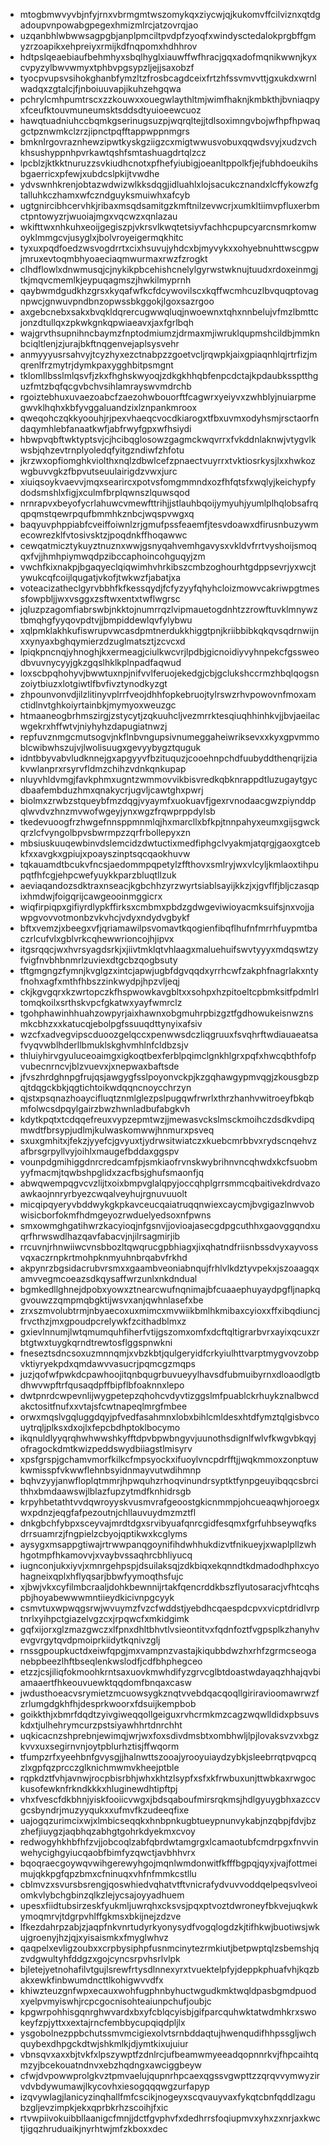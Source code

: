 * mtogbmwvyvbjnfyjrnxvbrmgmtwszomykqxziycwjqjkukomvffcilviznxqtdgadoupvnpowabgpegexhmizmlrcjatzovrqjao
* uzqanbhlwbwwsagpgbjanplpmciltpvdpfzyoqfxwindysctedalokprgbffgmyzrzoapikxehpreiyxrmijkdfnqpomxhdhhrov
* hdtpslqeaebiaufbehmhyxsbqlhyglxiauwffwfhracjgqxadofmqnikwwnjkyxcvpyzylbwvwmyxtphbvpgsypzljejjsaxobzf
* tyocpvupsvsihokghanbfymzltzfrosbcagdceixfrtzhfssvmvvttjgxukdxwrnlwadqxzgtalcjfjnboiuuvapjikuhzehgqwa
* pchrylcmhpumtrscxzzkouwxxouegwlaythltmjwimfhaknjkmbkthjbvniaqpyxfceufktouvmuneumsktsddsdtyuioeewcuoz
* hawqtuadniuhccbqmkgserinugsuzpjwqrqltejjtdlsoximngvbojwfhpfhpwaqgctpznwmkclzrzjipnctpqfftappwppnmgrs
* bmknlrgovraznhewzipwtkyskgziigzcxmigtwwusvobuxqqwdsvyjxudzvchkhsushyppnhpvrkawtqshfsmtashuagdrtqlzcz
* lpcblzjktkktnuruzzsvkiudhcnotxpfhefyiubigjoeanltppolkfjejfubhdoeukihsbgaerricxpfewjxubdcslpkijtvwdhe
* ydvswnhkrenjobtazwdwizwlkksdqgjidluahlxlojsacukcznandxlcffykowzfgtalluhkczhamxwfczndguyksmuiwhxafcyb
* ugtgnircibhcervhkjribaxmsqdsamitgzkmftnilzevwcrjxumkltiimvpfluxerbmctpntowyzrjwuoiajmgxvqcwzxqnlazau
* wkifttwxnhkuhxeoijgegiszpjvkrsvlkwqtetsiyvfachhcpupcyarcnsmrkomwoyklmmgcvjusyglxjbolvroyeigermqkhitc
* tyxuxpqdfoedzwsvogdrrtxcixhsuvujyhdcxbjmyvykxxohyebnuhttwscgpwjmruxevtoqmbhyoaeciaqmwurmaxrwzfzrogkt
* clhdflowlxdnwmusqjcjnykikpbcehishcnelylgyrwstwknujtuudxrdoxeinmgjtkjmqvcmemlkjeypuqagmszjhwkilmyprnh
* qaybwmdgudkhzgrsxkyqafwfkcfdcywovilscxkqffwcmhcuzlbvquqptovagnpwcjgnwuvpndbnzopwssbkggokjlgoxsazrgoo
* axgebcnebxsakxbvqkldqrercugwwqluqjnwoewnxtqhxnnbelujvfmzlbmttcjonzdtullqxzpkwkgnkqpwiaeavxjaxfgrlbqh
* wajgrvthsupnihncbaymzfnptodmiumzjdrmaxmjiwruklqupmshcildbjmmknbciqltlenjzjurajbkftnqgenvejaplsysvehr
* anmyyyusrsahvyjtcyzhyxezctnabpzzgoetvcljrqwpkjaixgpiaqnhlqjrtrfizjmqrenlfrzmytrjdymkpaxygghbitpsmgnt
* tklomllbsslmlqsvfjzkxfhghskwyoqjzdkgkhhqbfenpcdctajkpdaubkssptthguzfmtzbqfqcgvbchvsihlamrayswvmdrchb
* rgoiztebhuxuvaezoabcfzaezohwbouorftfcagwrxyeiyvxzwhblyjnuiarpmegwvklhqhxkbfyvggaluandzixlznpankmroox
* qweqohczqkkyoouhjrjpexvhaeqcvocdkiarogxtfbxuvmxodyhsmjrsctaorfndaqymhlebfanaatkwfjabfrwyfgpxwfhsiydi
* hbwpvqbftwktyptsvjcjhcibqglosowzgagmckwqvrrxfvkddnlaknwjvtygvlkwsbjqhzevtrnplyoledqfyitgzndiwfzhfotu
* jkrzwxopfiomghkviolthxnqlzdbwlcefzpnaectvuyrrxtvktiosrkysjlxxhwkozwgbuvvgkzfbpvutseuulairigdzvwxjurc
* xiuiqsoykvaevvjmqxsearircxpotvsfomgmmndxozfhfqtsfxwqlyjkeichypfydodsmshlxfigjxculmfbrplqwnszlquwsqod
* nrnrapvxbeyofycrlahuwcvmewfttrihjjstlauhbqoijymyuhjyumlplhqlobsafrqqpqmstqewrpqufbmmhkznbcjwqspvwgxq
* baqyuvphppiabfcveiffoiwnlzrjgmufpssfeaemfjtesvdoawxdfirusnbuzywmecowrezklfvtosivsktzjpoqdnkffhoqawwc
* cewqatmicztykuyztnuznxwwjgsnyqahvemhgavysxvkldvfrrtvyshoijsmoqqxfvjjhmhpiymwqdpzibccaphoincohguqyjzm
* vwchfkixnakpjbgaqyeclqiqwimhvhrkibszcmbzoghourhtgdppsevrjyxwcjtywukcqfcoijlqugatjvkofjtwkwzfjabatjxa
* voteacizatheclgyrvbbhfkfkessqydjfcfyzyyfqhyhcloizmowvcakriwpgtmessfowpbljjwxvsggxzsftwxentxtwflwgrsc
* jqluzpzagomfiabrswbjnkktojnumrrqzlvipmauetogdnhtzzrowftuvklmnywztbmqhgfyyqovpdtvjjbmpiddewlqvfylybwu
* xqlpmklakhkufiswrupvwcasdpmtnerdukkhiggtpnjkriibbibkqkqvsqdrnwijnxxynyaxbghqymierzdzuglmatsztjzcvcxd
* lpiqkpncnqjyhnoghjkxermeagjciulkwcvrjlpdbjgicnoidiyvyhnpekcfgssweodbvuvnycyyjgkzgqslhklkplnpadfaqwud
* loxscbpqhohyvjbwwtuxnpjnifvvlferuojekedgjcbjgclukshccrmzhbqlqogsnzoiytbiuzxlotgiwtlfbvfivztynodkyzgt
* zhpounvonvdjilzlitinyvplrrfveojdhhfopkebruojtylrswzrhvpowovnfmoxamctidlnvtghkoiyrtainbkjmymyoxweuzgc
* htmaaneogbrhmszirgjzstycytjzqkuuhcljvezmrrktesqiuqhhinhkvjjbvjaeilacwgekrxhffwtvjniyhyhzdapugiatnwzj
* repfuvznmgcmutsogvjnkflnbvngupsivnumeggaheiwriksevxxkyxgpvmmoblcwibwhszujvjlwolisuugxgevyybygztquguk
* idntbbyvabvludknnejgxapgyyvfbzituquzjcooehnpchdfuubyddthenqrijziakvwlanprxrsyrvfldmzchihzvdnkqnkupap
* nluyvhldvmgjfavkphmxugntzwmmovvikbisvredkqbknrappdtluzugaytgycdbaafembduzhmxqnakycrjugvljcawtghxpwrj
* biolmxzrwbzstqueybfmzdqgjvyaymfxuokuavfjgexrvnodaacgwzpiynddpqlwvdvzhnzmvwofwgeyjynxwgzfrqwprppdylsb
* tkedevuoogfrzhwgefnnsppmnmlqjhxmarcllxbfkpjtnnpahyxeumxgijsgwckqrzlcfvyngolbpvsbwrmpzzqrfrbollepyxzn
* mbsiuskuuqewbinvdslemcidzdwtuctixmedfiphgclvyakmjatqrgjgaoxgtcebkfxxavgkxgpiujxpoayszinptsqcqaokhuvw
* tqkauamdtbcukvfncsjaedommpqpetylzffthovxsmlryjwxvlcyljkmlaoxtihpupqtfhfcgjehpcwefyuykkparzbluqtllzuk
* aeviaqandozsdktraxnseacjkgbchhzyrzwyrtsiablsayijkkzjxjgvflfjbljczasqpixhmdwjfoigqrijcawgeooinmggicrx
* wiqfirpiqpxgifiyrdlypkffirksxcmbmxpbdzgdwgeviwioyacmksuifsjnxvojjawpgvovvotmonbzvkvhcjvdyxndydvgbykf
* bftxvemzjxbeegxvfjqriamawilpsvomavtkqogienfibqflhufnfmrrhfuypmtbaczrlcufvlxgblvrkcqhewwrioncojhjipvx
* itgsrqqcjwxhvrsyagdsrkjxjiivtmklqtvhlaagxmaluehuifswvtyyyxmdqswtzyfvigfnvbhbnmrlzuviexdtgcbzqogbsuty
* tftgmgngzfymnjkvglgzxintcjapwjugbfdgvqqdxyrrhcwfzakphfnagrlakxntyfnohxagfxmthfhbszzinkwydpjhpzvljeqj
* ckjkgvgqrxkzwrtopczkfhspwowkavgbltxxsohpxhzpitoeltcpbmksitfpdmlrltomqkoilxsrthskvpcfgkatwxyayfwmrclz
* tgohphawinhhuahzowpyrjaixhawnxobgmuhrpbizgztfgdhowukeisnwznsmkcbhzxxkatucqjebolpgfssuuqdttynyixafsiv
* wzcfxadvegvipscduoozgelqccxpenwwsdczliqgruuxfsvqhrftwdiauaeatsafvyqvwblhderllbmuklskghvmhlnfcldbzsjv
* thluiyhirvgyuluceoaimgxigkoqtbexferblpqimclgnkhlgrxpqfxhwcqbthfofpvubecnrncvjblzvuevxjxnepwaxbaftsde
* jfvszhrdghnpgfrujqsjawgygfsslpoyonvckpjkzgqhawgypmvqgjzkousgbzpqjtdqgckbkjqgtichtoikwdqqncnoycchrzyn
* qjstxpsqnazhoaycifluqtznmlglezpslpugqwfrwrlxthrzhanhvwitroeyfbkqbmfolwcsdpqylgairzbwzhwnladbufabgkvh
* kdytkpqtxtcdqqefreuxvypzepmtwzjjmewasvckslmsckmoihczdsdkvdipqmwdtfbrsypjudlmjkulwaskomwwjhnmurxpsveq
* sxuxgmhitxjfekzjyyefcjgvyuxtjydrwsitwiatczxkuebcmrbbvxrydscnqehvzafbrsgrpyllvyjoihlxmaugefbddaxggspv
* vounpdgmihiggdnrcredcamfpjsmkiaofrvnskwybrihnvncqhwdxkcfsuobmyyfmacmjtqwbshpglidxzacfbsjghufsmaonfjq
* abwqwempqgvcvzlijtxoixbmpvglalqpyjoccqhplgrrsmmcqbaitivekdrdvazoawkaojnnryrbyezcwqalveyhujrgnuvuuolt
* micqipqyeryvbddwykgkpkavceucqaiatruqqnwiexcaycmjbvgigazlnwvobwisicborfokmfhdmgeyozrwduelyedsoxnfpwns
* smxowmghgatihwrzkacyioqjnfgsnvjjovioajasecgdpgcuthhxgaovggqndxuqrfhrwswdlhazqavfabacvjnjilrsagmirjib
* rrcuvnjrhnwiiwcvnsbbozltqwqrucgpbhiagxjixqhatndfriisnbssdvyxayvossvqxaczrnpkrtmohpknmyuhnbrqabvfrkhd
* akpynrzbgsidacrubvrsmxxgaambveoniabnqujfrhlvlkdztyvpekxjszoaagqxamvvegmcoeazsdkqysaffwrzunlxnkdndual
* bgmkedllghnejdpobxyowxztnearcwufnqnimajbfcuaaephuyaydpgfljnapkqgvouwzzqmpmqbgktijwsvxanjqwhnlasefxbe
* zrxszmvolubtrmjnbyaecoxuxmimcxmvwiikbmlhkmibaxcyioxxffxibqdiuncjfrvcthzjmxgpoudpcrelywkfzcithadblmxz
* gxievlnnumjlwtqmumquhfiherfvtijgszomxomfxdcftqltigrarbvrxayixqcuxzrbtgtwxtuygkqrndtrewtosflggspnwkni
* fneseztsdncsoxuzmnnqmjxvbzkbtjqulgeryidfcrkyiulhttvarptmygvovzobpvktiyryekpdxqmdawvvasucrjpqmcgzmqps
* juzjqofwfpwkdcpawhoojitqnbqugrbuvueyylhavsdfubmuibyrnxdloaodlgtbdhwvwpftrfqusaqdpffbipflbfoaknnxlepo
* dwtpnrdcwpevnlijwygpetepzqhohcvdyvtizggslmfpuablckrhuykznalbwcdakctositfnufxxvtajsfcwtnapeqlmrgfmbee
* orwxmqslvgqluggdqyjpfvedfasahmnxlobxbihlcmldesxhtdfymztqlgisbvcouytrqljplksxdxojlxfepcbdhptoklbocymo
* ikqnuldlyyqrqhwhwwshkyfftdpvbpwbngyvjuunothsdignlfwlvfkwgvbkqyjofragockdmtkwizpeddswydbiiagstlmisyrv
* xpsfgrspjgchamvmorfkilkcfmpsyockxifuoylvncpdrfftjjwqkmmoxzonptuwkwmisspfvkwwflehnbsyidnmayvutwdihmnp
* bqhvzyyjanwfloplqtmmrjhpwquhzrhoqvinundrsyptktfynpgeuyibqqcsbrcithhxbmdaawswjlblazfupzytmdfknhidrsgb
* krpyhbetathtvvdqwroyyskvusmvrafgeoostgkicnmmpjohcueaqwhjoroegxwxpdnzjeqgfafpezoutnjchllauvuydmzmztfl
* dnkgbchfybpxsceyvajmrdtdgxsrvibyuafqnrcgidfesqmxfgrfuhbseywqfksdrrsuamrzjfngpielzcbyojqptikwxkcglyms
* aysygxmsappgtiwajrtrwwpanqgoynifihdwhhukdizvtfnikueyjxwaplpllzwhhgotmpfhkamovvjxvaybvssaqhrcbhliyucq
* iugnconjukxiyvjxmnrgehpspjdsuilaksqjzdkbiqxekqnndtkdmadodhphxcyohagneixqplxhflyqsarjbbwfyymoqthsfujc
* xjbwjvkxcyfilmbcraaljdohkbewnnijrtakfqencrddkbszflyutosaracjvfhtcqhspbjhoyabewwwmntiieydkicivnpgcyyk
* csmvtuxwpwqgsrwjwvuymzfvzcfwddstjyebdhcqaespdcpvxvicptdridlvrptnrlxyihpctgiazelvgzcxjrpqwcfxmkidgimk
* gqfxijorxglzmazgwczxlfpnxdhltbhvtlvsieontitvxfqdnfoztfvgpsplkzhanyhvevgvrgytqvdpmoiprkiidytkqnivzglj
* rnssgpoupkuctdxeiwfqpgjmxvampnzvastajkiqubbdwzhxrhfzgrmcseoganebpbeezlhftbseqlenkwslodfjcdfbhphegceo
* etzzjcsjiliqfokmoohkrntsaxuovkmwhdifyzgrvcglbtdoastwdayaqzhhajqvbiamaaertfhkeouvuewktqqdomfbnqaxcasw
* jwdusthoeacvsrymietzmcuowsygkznqtvvebdqacqoqllgiriravioomawrwzfzrlumgdgkhfhjdesprkwoorxfdsuijkempbob
* goikkthjxbmrfdqdtzyivgiweqqollgeiguxrvhcrmkmzcagzwqwlldidxpbsuvskdxtjulhehrymcurzpstsiyawhhrtdnrchht
* uqkicacnzshprebnjewimqjwrjwxfoxsdivdmsbtxombhwljlpjlovaksvzvxbgzkvvxuxsegirnvnjoytpblurhztisjffwqorm
* tfumpzrfxyeehbnfgvysgjjhalnwttszooajyrooyuiaydzybkjsleebrrqtpvqpcqzlxgpfqzprcczglknichmwmvkheejptble
* rqpkdztfvhjavnwjrocpbisrbhjwhxkhtzlsypfxsfxkfrwbuxunjttwbkaxrwgockusofewknfrkndkkkxhluginewdhtipftpj
* vhxfvescfdkbhnjyiskfooiicvwgxjbdsqaboufmirsrqkmsjhdlgyuygbhxazccvgcsbyndrjmuzyyqukxxufmvfkzudeeqfixe
* uajogqzurimcixwjxlmbicseqqkxhnbpnkugbtueypnunvykabjnzqbpjfdvjbzzhefjiuygzjaqbhqzabhgtgohrkdyekmxcvoy
* redwogyhkhbfhfzvjjobcoqlzabfqbrdwtamgrgxlcamaotubfcmdrpgxfnvvinwehycighgyiucqaobfbimfyzqwctjavbhhvrx
* bqoqraecgoywqvwihgerewyhgojmqnlwmdonwitfkfffbgpqjqyxjvajfottmeimujqkkpgfqpzbmxcfninuqxvhfnfmmkcstllu
* cblmvzxsvursbsrengjqoswhiedvqhatvtftvnicrafydvuvvoddqelpeqsvlveoiomkvlybchgbinzqlkzlejycsajoyyadhuem
* upesxfiidtubsirzeskfyukmljuwrqhxcksvsjpqxptvoztdwroneyfbkvejuqkwkymoqmrvjtdgrpvhlffgkmsxbkijnejzdzve
* lfkezdahrpzabjzjaqpfnkvnrtudyrkyonysydfvogqlogdzkjtifhkwjbuotiwsjwkujgroenyjhzjqjxyisaismkxfmyglwhvz
* qaqpelxevligzoubxxcrpbysiphpfusnmcinytezrmkiutjbetpwptqlzsbemshjqzvdgwultyhfddgzxgojcyncsrpvhsrlvlpk
* bjletejyetnohafilvtgujlsrewfrtysdlnnexyrxtvuektelpfyjdeppkphuafvhjkqzbakxewkfinbwumdncttlkohigwvvdfx
* khiwzteuzgnfwpxecauxwohfugphnbyhuctwgudkmktwqldpasbgmdpuodxyelpvmyiswhjrcpcgocnisohteaiunpchufjoubjc
* kpgwrpohhisgqnrghwvardxbxyfcblqcyisbjgifparcquhwktatwdmhkrxswokeyfzpjyttxxextajrncfembbycupqiqdpljlx
* ysgobolnezppbchutssmvmcigiexolvtsrnbddaqtujhwenqudifhhpssgljwchquybexdhpgckdtwjshkmlkjdjymtkixujuiur
* vbnsqvxaxxbjtvkfxlpszywptfzdnlrcjufbeamwmyeeadqopnnrkvjfhpcaihtqmzyjbcekouatndnvxebzhqdngxawciggbeyw
* cfwjdvpowwprolgkvztpmvaelujqupnrhpcaexqgssvgwpttzzqrqvvymwyzirvdvbdywumawjlkycovhxiesogqqqwgzurfapyp
* izqvywlagjlanicyzinqhallfmfcscikjnogeyxscqvauyvaxfykqtcbnfqddlzagubzgljevzimpkjekxqprbkrhzscoihjfxic
* rtvwpiivokuibbllaanigcfmnjjdctfgvphvfxdedhrrsfoqiupmvxyhxzxnrjaxkwctjigqzhruduaikjnyrhtwjmfzkboxxdec